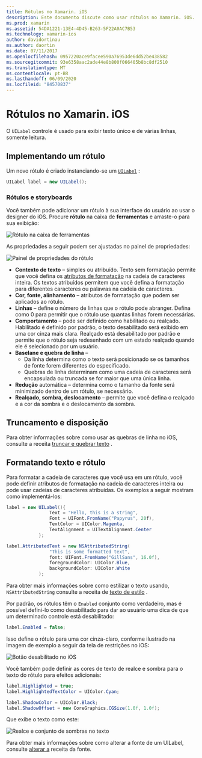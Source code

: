 ```yaml
---
title: Rótulos no Xamarin. iOS
description: Este documento discute como usar rótulos no Xamarin. iOS. Ele descreve como criar rótulos programaticamente e com o designer do iOS.
ms.prod: xamarin
ms.assetid: 54DA1221-13E4-4D45-B263-5F22A0AC7B53
ms.technology: xamarin-ios
author: davidortinau
ms.author: daortin
ms.date: 07/11/2017
ms.openlocfilehash: 0957220ace9facee590a76953de6dd52be438582
ms.sourcegitcommit: 93e6358aac2ade44e8b800f066405b8bc8df2510
ms.translationtype: MT
ms.contentlocale: pt-BR
ms.lasthandoff: 06/09/2020
ms.locfileid: "84570837"
---
```

# <a name="labels-in-xamarinios"></a>Rótulos no Xamarin. iOS

O `UILabel` controle é usado para exibir texto único e de várias linhas, somente leitura.

## <a name="implementing-a-label"></a>Implementando um rótulo

Um novo rótulo é criado instanciando-se um [`UILabel`](xref:UIKit.UILabel) :

```csharp
UILabel label = new UILabel();
```

### <a name="labels-and-storyboards"></a>Rótulos e storyboards

Você também pode adicionar um rótulo à sua interface do usuário ao usar o designer do iOS. Procure **rótulo** na caixa de **ferramentas** e arraste-o para sua exibição:

![Rótulo na caixa de ferramentas](labels-images/image3.png)

As propriedades a seguir podem ser ajustadas no painel de propriedades:

![Painel de propriedades do rótulo](labels-images/image2.png)

- **Contexto de texto** – simples ou atribuído. Texto sem formatação permite que você defina os [atributos de formatação](#Formatting_Text_and_Label) na cadeia de caracteres inteira. Os textos atribuídos permitem que você defina a formatação para diferentes caracteres ou palavras na cadeia de caracteres.
- **Cor, fonte, alinhamento** – atributos de formatação que podem ser aplicados ao rótulo.
- **Linhas** – define o número de linhas que o rótulo pode abranger. Defina como 0 para permitir que o rótulo use quantas linhas forem necessárias.
- **Comportamento** – pode ser definido como habilitado ou realçado. Habilitado é definido por padrão, o texto desabilitado será exibido em uma cor cinza mais clara. Realçado está desabilitado por padrão e permite que o rótulo seja redesenhado com um estado realçado quando ele é selecionado por um usuário.
- **Baselane e quebra de linha** –
  - Da linha determina como o texto será posicionado se os tamanhos de fonte forem diferentes do especificado.
  - Quebras de linha determinam como uma cadeia de caracteres será encapsulada ou truncada se for maior que uma única linha.
- **Redução** automática – determina como o tamanho da fonte será minimizado dentro de um rótulo, se necessário.
- **Realçado, sombra, deslocamento** – permite que você defina o realçado e a cor da sombra e o deslocamento da sombra.

## <a name="truncating-and-wrapping"></a>Truncamento e disposição

Para obter informações sobre como usar as quebras de linha no iOS, consulte a receita [truncar e quebrar texto](https://github.com/xamarin/recipes/tree/master/Recipes/ios/standard_controls/labels/uilabel-truncate-wrap-text) .

<a name="Formatting_Text_and_Label"></a>

## <a name="formatting-text-and-label"></a>Formatando texto e rótulo

Para formatar a cadeia de caracteres que você usa em um rótulo, você pode definir atributos de formatação na cadeia de caracteres inteira ou pode usar cadeias de caracteres atribuídas. Os exemplos a seguir mostram como implementá-los:

```csharp
label = new UILabel(){
                Text = "Hello, this is a string",
                Font = UIFont.FromName("Papyrus", 20f),
                TextColor = UIColor.Magenta,
                TextAlignment = UITextAlignment.Center
            };
```

```csharp
label.AttributedText = new NSAttributedString(
                "This is some formatted text",
                font: UIFont.FromName("GillSans", 16.0f),
                foregroundColor: UIColor.Blue,
                backgroundColor: UIColor.White
            );
```

Para obter mais informações sobre como estilizar o texto usando, `NSAttributedString` consulte a receita de [texto de estilo](https://github.com/xamarin/recipes/tree/master/Recipes/ios/standard_controls/text_field/style_text) .

Por padrão, os rótulos têm o `Enabled` conjunto como verdadeiro, mas é possível defini-lo como desabilitado para dar ao usuário uma dica de que um determinado controle está desabilitado:

```csharp
label.Enabled = false;
```

Isso define o rótulo para uma cor cinza-claro, conforme ilustrado na imagem de exemplo a seguir da tela de restrições no iOS:

![Botão desabilitado no iOS](labels-images/image1.png)

Você também pode definir as cores de texto de realce e sombra para o texto do rótulo para efeitos adicionais:

```csharp
label.Highlighted = true;
label.HighlightedTextColor = UIColor.Cyan;

label.ShadowColor = UIColor.Black;
label.ShadowOffset = new CoreGraphics.CGSize(1.0f, 1.0f);
```

Que exibe o texto como este:

![Realce e conjunto de sombras no texto](labels-images/image4.png)

Para obter mais informações sobre como alterar a fonte de um UILabel, consulte [alterar a](https://github.com/xamarin/recipes/tree/master/Recipes/ios/standard_controls/labels/change_the_font) receita da fonte.
